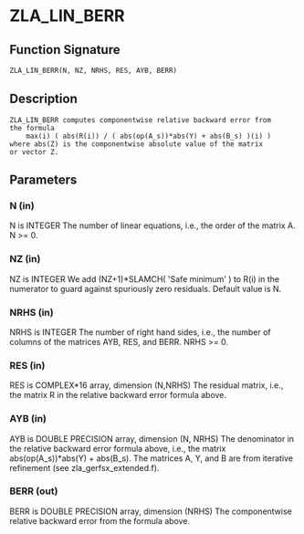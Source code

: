 # ZLA_LIN_BERR

## Function Signature

```fortran
ZLA_LIN_BERR(N, NZ, NRHS, RES, AYB, BERR)
```

## Description


    ZLA_LIN_BERR computes componentwise relative backward error from
    the formula
        max(i) ( abs(R(i)) / ( abs(op(A_s))*abs(Y) + abs(B_s) )(i) )
    where abs(Z) is the componentwise absolute value of the matrix
    or vector Z.

## Parameters

### N (in)

N is INTEGER The number of linear equations, i.e., the order of the matrix A. N >= 0.

### NZ (in)

NZ is INTEGER We add (NZ+1)*SLAMCH( 'Safe minimum' ) to R(i) in the numerator to guard against spuriously zero residuals. Default value is N.

### NRHS (in)

NRHS is INTEGER The number of right hand sides, i.e., the number of columns of the matrices AYB, RES, and BERR. NRHS >= 0.

### RES (in)

RES is COMPLEX*16 array, dimension (N,NRHS) The residual matrix, i.e., the matrix R in the relative backward error formula above.

### AYB (in)

AYB is DOUBLE PRECISION array, dimension (N, NRHS) The denominator in the relative backward error formula above, i.e., the matrix abs(op(A_s))*abs(Y) + abs(B_s). The matrices A, Y, and B are from iterative refinement (see zla_gerfsx_extended.f).

### BERR (out)

BERR is DOUBLE PRECISION array, dimension (NRHS) The componentwise relative backward error from the formula above.

